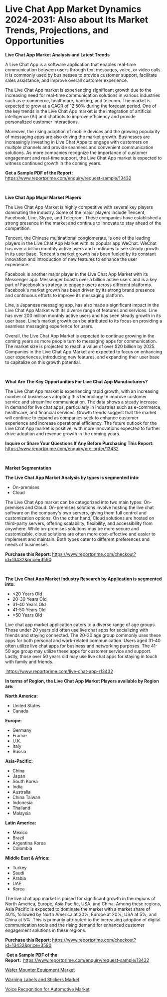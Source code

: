 <p><h1>Live Chat App Market Dynamics 2024-2031: Also about Its Market Trends, Projections, and Opportunities</h1></p><p><strong>Live Chat App Market Analysis and Latest Trends</strong></p>
<p><p>A Live Chat App is a software application that enables real-time communication between users through text messages, voice, or video calls. It is commonly used by businesses to provide customer support, facilitate sales assistance, and improve overall customer experience.</p><p>The Live Chat App market is experiencing significant growth due to the increasing need for real-time communication solutions in various industries such as e-commerce, healthcare, banking, and telecom. The market is expected to grow at a CAGR of 12.50% during the forecast period. One of the key trends in the Live Chat App market is the integration of artificial intelligence (AI) and chatbots to improve efficiency and provide personalized customer interactions.</p><p>Moreover, the rising adoption of mobile devices and the growing popularity of messaging apps are also driving the market growth. Businesses are increasingly investing in Live Chat Apps to engage with customers on multiple channels and provide seamless and convenient communication solutions. As more companies recognize the importance of customer engagement and real-time support, the Live Chat App market is expected to witness continued growth in the coming years.</p></p>
<p><strong>Get a Sample PDF of the Report:&nbsp;</strong> <a href="https://www.reportprime.com/enquiry/request-sample/13432">https://www.reportprime.com/enquiry/request-sample/13432</a></p>
<p>&nbsp;</p>
<p><strong>Live Chat App Major Market Players</strong></p>
<p><p>The Live Chat App Market is highly competitive with several key players dominating the industry. Some of the major players include Tencent, Facebook, Line, Skype, and Telegram. These companies have established a strong presence in the market and continue to innovate to stay ahead of the competition.</p><p>Tencent, the Chinese multinational conglomerate, is one of the leading players in the Live Chat App Market with its popular app WeChat. WeChat has over a billion monthly active users and continues to see steady growth in its user base. Tencent's market growth has been fueled by its constant innovation and introduction of new features to enhance the user experience.</p><p>Facebook is another major player in the Live Chat App Market with its Messenger app. Messenger boasts over a billion active users and is a key part of Facebook's strategy to engage users across different platforms. Facebook's market growth has been driven by its strong brand presence and continuous efforts to improve its messaging platform.</p><p>Line, a Japanese messaging app, has also made a significant impact in the Live Chat App Market with its diverse range of features and services. Line has over 200 million monthly active users and has seen steady growth in its user base. Line's market growth can be attributed to its focus on providing a seamless messaging experience for users.</p><p>Overall, the Live Chat App Market is expected to continue growing in the coming years as more people turn to messaging apps for communication. The market size is projected to reach a value of over $20 billion by 2025. Companies in the Live Chat App Market are expected to focus on enhancing user experiences, introducing new features, and expanding their user base to capitalize on this growth potential.</p></p>
<p>&nbsp;</p>
<p><strong>What Are The Key Opportunities For Live Chat App Manufacturers?</strong></p>
<p><p>The Live Chat App market is experiencing rapid growth, with an increasing number of businesses adopting this technology to improve customer service and streamline communication. The data shows a steady increase in demand for live chat apps, particularly in industries such as e-commerce, healthcare, and financial services. Growth trends suggest that the market will continue to expand as companies seek to enhance customer experience and increase operational efficiency. The future outlook for the Live Chat App market is positive, with more innovations expected to further drive adoption and revenue growth in the coming years.</p></p>
<p><strong>Inquire or Share Your Questions If Any Before Purchasing This Report:</strong> <a href="https://www.reportprime.com/enquiry/pre-order/13432">https://www.reportprime.com/enquiry/pre-order/13432</a></p>
<p>&nbsp;</p>
<p><strong>Market Segmentation</strong></p>
<p><strong>The Live Chat App Market Analysis by types is segmented into:</strong></p>
<p><ul><li>On-premises</li><li>Cloud</li></ul></p>
<p><p>The Live Chat App market can be categorized into two main types: On-premises and Cloud. On-premises solutions involve hosting the live chat software on the company's own servers, giving them full control and customization options. On the other hand, Cloud solutions are hosted on third-party servers, offering scalability, flexibility, and accessibility from anywhere. While on-premises solutions may be more secure and customizable, cloud solutions are often more cost-effective and easier to implement and maintain. Both types cater to different preferences and needs of businesses.</p></p>
<p><strong>Purchase this Report:&nbsp;</strong><a href="https://www.reportprime.com/checkout?id=13432&price=3590">https://www.reportprime.com/checkout?id=13432&price=3590</a></p>
<p>&nbsp;</p>
<p><strong>The Live Chat App Market Industry Research by Application is segmented into:</strong></p>
<p><ul><li><20 Years Old</li><li>20-30 Years Old</li><li>31-40 Years Old</li><li>41-50 Years Old</li><li>>50 Years Old</li></ul></p>
<p><p>Live chat app market application caters to a diverse range of age groups. Those under 20 years old often use live chat apps for socializing with friends and staying connected. The 20-30 age group commonly uses these apps for both personal and work-related communication. Users aged 31-40 often utilize live chat apps for business and networking purposes. The 41-50 age group may utilize these apps for customer service and support. Lastly, those over 50 years old may use live chat apps for staying in touch with family and friends.</p></p>
<p><a href="https://www.reportprime.com/live-chat-app-r13432">&nbsp;https://www.reportprime.com/live-chat-app-r13432</a></p>
<p><strong>In terms of Region, the Live Chat App Market Players available by Region are:</strong></p>
<p>
    <p> <strong> North America: </strong>
        <ul>
            <li>United States</li>
            <li>Canada</li>
        </ul>
        </p> 
    <p> <strong> Europe: </strong>
        <ul>
            <li>Germany</li>
            <li>France</li>
            <li>U.K.</li>
            <li>Italy</li>
            <li>Russia</li>
        </ul>
        </p> 
    <p> <strong> Asia-Pacific: </strong>
        <ul>
            <li>China</li>
            <li>Japan</li>
            <li>South Korea</li>
            <li>India</li>
            <li>Australia</li>
            <li>China Taiwan</li>
            <li>Indonesia</li>
            <li>Thailand</li>
            <li>Malaysia</li>
        </ul>
        </p> 
    <p> <strong> Latin America: </strong>
        <ul>
            <li>Mexico</li>
            <li>Brazil</li>
            <li>Argentina Korea</li>
            <li>Colombia</li>
        </ul>
        </p> 
    <p> <strong> Middle East & Africa: </strong>
        <ul>
            <li>Turkey</li>
            <li>Saudi</li>
            <li>Arabia</li>
            <li>UAE</li>
            <li>Korea</li>
        </ul>
    </p>
    </p>
<p><p>The live chat app market is poised for significant growth in the regions of North America, Europe, Asia Pacific, USA, and China. Among these regions, Asia Pacific is expected to dominate the market with a market share of 40%, followed by North America at 30%, Europe at 20%, USA at 5%, and China at 5%. This is primarily attributed to the increasing adoption of digital communication tools and the rising demand for enhanced customer engagement solutions in these regions.</p></p>
<p><strong>Purchase this Report: </strong><a href="https://www.reportprime.com/checkout?id=13432&price=3590">https://www.reportprime.com/checkout?id=13432&price=3590</a></p>
<p>&nbsp;<strong>Get a Sample PDF of the Report:&nbsp;&nbsp;</strong><a href="https://www.reportprime.com/enquiry/request-sample/13432">https://www.reportprime.com/enquiry/request-sample/13432</a></p>
<p><strong></strong></p>
<p><p><a href="https://view.publitas.com/reportprime-1/insights-into-wafer-mounter-equipment-market-share-and-competitive-landscape-for-period-from-2024-to-2031/">Wafer Mounter Equipment Market</a></p><p><a href="https://view.publitas.com/reportprime-1/warning-labels-and-stickers-market-size-share-analysis-growth-trends-forecast-2024-2031/">Warning Labels and Stickers Market</a></p><p><a href="https://view.publitas.com/reportprime-1/global-voice-recognition-for-automotive-market-share-and-growth-opportunities-and-market-size-growing-with-a-cagr-of-8-7-for-period-from-2024-2031/">Voice Recognition for Automotive Market</a></p></p>
